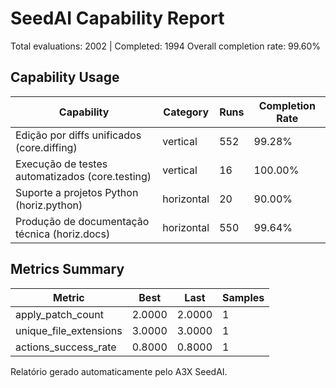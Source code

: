 # SeedAI Capability Report

Total evaluations: 2002 | Completed: 1994
Overall completion rate: 99.60%

## Capability Usage

| Capability | Category | Runs | Completion Rate |
|------------|----------|------|------------------|
| Edição por diffs unificados (core.diffing) | vertical | 552 | 99.28% |
| Execução de testes automatizados (core.testing) | vertical | 16 | 100.00% |
| Suporte a projetos Python (horiz.python) | horizontal | 20 | 90.00% |
| Produção de documentação técnica (horiz.docs) | horizontal | 550 | 99.64% |

## Metrics Summary

| Metric | Best | Last | Samples |
|--------|------|------|---------|
| apply_patch_count | 2.0000 | 2.0000 | 1 |
| unique_file_extensions | 3.0000 | 3.0000 | 1 |
| actions_success_rate | 0.8000 | 0.8000 | 1 |

Relatório gerado automaticamente pelo A3X SeedAI.